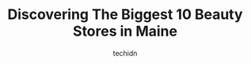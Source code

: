 ---
layout: ampstory
image: https://i0.wp.com/paketmu.com/wp-content/uploads/2023/06/sephora-0-in-maine-1686371912.jpeg?resize=640,853
author: techidn
featured: false
description: Explore the diverse Beauty Store scene in Maine, home to an incredible selection of 10 establishments catering to every taste. Whether youre in search of iconic favorites or undiscovered tr
title: Discovering The Biggest 10 Beauty Stores in Maine
cover:
   title: Discovering The Biggest 10 Beauty Stores in Maine
   subtitle: RICKPATE
   background: https://paketmu.com/wp-content/uploads/2023/06/sephora-0-in-maine-1686371912.jpeg

pages: 
 - layout: thirds
   top: <h1>#1 Ulta Beauty</h1>
   bottom: "<p>Always end up waiting in line for 15+ mins every time I go in, even when I am just picking up an online order. Speaking of online orders, they will also give you broken/u</p>"
   background: https://paketmu.com/wp-content/uploads/2023/06/sephora-1-in-maine-1686371914.jpeg
   backgroundblur: true
 - layout: thirds
   top: <h1>#2 Ulta Beauty</h1>
   bottom: "<p>I visited this store about a week ago and I wanted to share how amazing Audrey was! I was looking for an item and could not find it, but Audrey approached me and she help</p>"
   background: https://paketmu.com/wp-content/uploads/2023/06/sephora-2-in-maine-1686371915.jpeg
   cta:
      link: https://paketmu.com/discovering-the-biggest-10-beauty-stores-in-maine/
      text: Discovering The Biggest 10 Beauty Stores in Maine
 - layout: thirds
   top: <h1>#3 Ulta Beauty</h1>
   bottom: "<p>Very friendly, easy to talk to, inviting overall. The store is beautifully done. It was my 1st time at an Ulta store, and I will definitely be going again. I thoroughly e</p>"
   background: https://paketmu.com/wp-content/uploads/2023/06/sephora-3-in-maine-1686371916.jpeg
   cta:
      link: https://paketmu.com/discovering-the-biggest-10-beauty-stores-in-maine/
      text: Discovering The Biggest 10 Beauty Stores in Maine
 - layout: thirds
   top: <h1>#4 Lush Cosmetics</h1>
   bottom: "<p>364 Maine Mall Rd Unit W119, South Portland, ME 04106, United States</p>"
   background: https://images.unsplash.com/photo-1602536052359-ef94c21c5948?ixlib=rb-4.0.3&ixid=MnwxMjA3fDB8MHxwaG90by1wYWdlfHx8fGVufDB8fHx8&auto=format&fit=crop&w=640&h=853&q=80
   cta:
      link: https://paketmu.com/discovering-the-biggest-10-beauty-stores-in-maine/
      text: Discovering The Biggest 10 Beauty Stores in Maine
 - layout: thirds
   top: <h1>#5 SEPHORA</h1>
   bottom: "<p>364 Maine Mall Rd, South Portland, ME 04106, United States</p>"
   background: https://images.unsplash.com/photo-1496096265110-f83ad7f96608?ixlib=rb-4.0.3&ixid=MnwxMjA3fDB8MHxwaG90by1wYWdlfHx8fGVufDB8fHx8&auto=format&fit=crop&w=640&h=853&q=80
   cta:
      link: https://paketmu.com/discovering-the-biggest-10-beauty-stores-in-maine/
      text: Discovering The Biggest 10 Beauty Stores in Maine
 - layout: thirds
   top: <h1>#6 Mariamas Beauty Supply</h1>
   bottom: "<p>1037 Forest Ave, Portland, ME 04103, United States</p>"
   background: https://images.unsplash.com/photo-1557672172-298e090bd0f1?ixlib=rb-4.0.3&ixid=MnwxMjA3fDB8MHxwaG90by1wYWdlfHx8fGVufDB8fHx8&auto=format&fit=crop&w=640&h=853&q=80
   cta:
      link: https://paketmu.com/discovering-the-biggest-10-beauty-stores-in-maine/
      text: Discovering The Biggest 10 Beauty Stores in Maine
 - layout: thirds
   top: <h1>#7 Sally Beauty</h1>
   bottom: "<p>200 Gallery Blvd C, Scarborough, ME 04074, United States</p>"
   background: https://images.unsplash.com/photo-1574169208507-84376144848b?ixlib=rb-4.0.3&ixid=MnwxMjA3fDB8MHxwaG90by1wYWdlfHx8fGVufDB8fHx8&auto=format&fit=crop&w=640&h=853&q=80
   cta:
      link: https://paketmu.com/discovering-the-biggest-10-beauty-stores-in-maine/
      text: Discovering The Biggest 10 Beauty Stores in Maine
 - layout: thirds
   middle: Continue reading...
   background: https://images.unsplash.com/photo-1595364397663-fca4f075d796?ixlib=rb-4.0.3&ixid=MnwxMjA3fDB8MHxwaG90by1wYWdlfHx8fGVufDB8fHx8&auto=format&fit=crop&w=640&h=853&q=80
   cta:
      link: https://paketmu.com/discovering-the-biggest-10-beauty-stores-in-maine/
      text: Discovering The Biggest 10 Beauty Stores in Maine
      
---